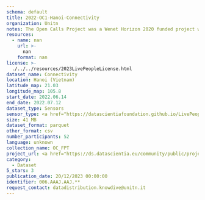 ```yaml
---
schema: default
title: 2022-OC1-Hanoi-Connectivity
organization: Unitn
notes: The Open Calls Project was a Wenet Horizon 2020 funded project with the goal of developing a diversity-aware, machine-mediated paradigm for social interactions. It collected information on the eating/drinking activities of the students of FPT University in Vietnam. The project was carried out in June and July 2022. The project set out to sense the daily activity data of respondents through the mobile phone sensors, collect health data through daily food log surveys, collect alcohol-drinking activities coupled with the motives for drinking, and conduct semi-structured surveys to gather feedback on the project. Data collection was carried out in three big cities across Vietnam. The i-Log application was used to collect sensor data from participants with the language set to Vietnamese. The food-drink activities were collected with an i-Log survey filled in by the respondents three times a day.
resources:
  - name: nan
    url: >-
      nan
    format: nan
license: >-
  ./../../resources/2023LivePeopleLicense.html
dataset_name: Connectivity
location: Hanoi (Vietnam)
latitude_map: 21.03
longitude_map: 105.8
start_date: 2022.06.14
end_date: 2022.07.12
dataset_type: Sensors
sensor_type: <a href="https://datascientiafoundation.github.io/LivePeople/datasets/2022-OC1-Hanoi-Cellular%20Network/"> cellular network</a>, <a href="https://datascientiafoundation.github.io/LivePeople/datasets/2022-OC1-Hanoi-Wifi%20Networks%20Event/">wifi networks</a>, <a href="https://datascientiafoundation.github.io/LivePeople/datasets/2022-OC1-Hanoi-Wifi%20Event/">wifi</a>,  <a href="https://datascientiafoundation.github.io/LivePeople/datasets/2022-OC1-Hanoi-Bluetooth%20Normal%20Event/">bluetooth normal event</a>,  <a href="https://datascientiafoundation.github.io/LivePeople/datasets/2022-OC1-Hanoi-Bluetooth%20Low%20Energy%20Event/">bluetooth low energy event</a>
size: 41 MB
dataset_format: parquet
other_format: csv
number_participants: 52
language: unknown
collection_name: OC_FPT
project_url: <a href="https://ds.datascientia.eu/community/public/projects/3b975830-9ecc-4127-855b-f88b8b5fe2ca">https://ds.datascientia.eu/community/public/projects/3b975830-9ecc-4127-855b-f88b8b5fe2ca</a>
category:
  - Dataset
5_stars: 3
publication_date: 20/12/2023 00:00:00
identifier: 006.AAAJ.AAJ.**
request_contact: datadistribution.knowdive@unitn.it
---
```

